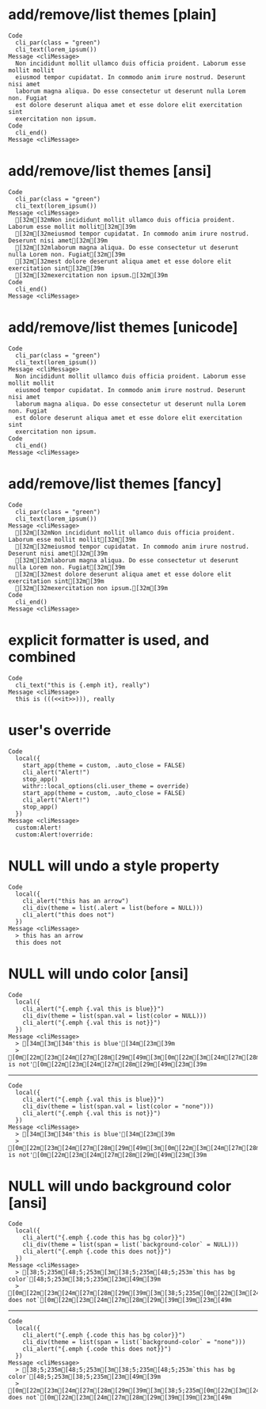 # add/remove/list themes [plain]

    Code
      cli_par(class = "green")
      cli_text(lorem_ipsum())
    Message <cliMessage>
      Non incididunt mollit ullamco duis officia proident. Laborum esse mollit mollit
      eiusmod tempor cupidatat. In commodo anim irure nostrud. Deserunt nisi amet
      laborum magna aliqua. Do esse consectetur ut deserunt nulla Lorem non. Fugiat
      est dolore deserunt aliqua amet et esse dolore elit exercitation sint
      exercitation non ipsum.
    Code
      cli_end()
    Message <cliMessage>
      

# add/remove/list themes [ansi]

    Code
      cli_par(class = "green")
      cli_text(lorem_ipsum())
    Message <cliMessage>
      [32m[32mNon incididunt mollit ullamco duis officia proident. Laborum esse mollit mollit[32m[39m
      [32m[32meiusmod tempor cupidatat. In commodo anim irure nostrud. Deserunt nisi amet[32m[39m
      [32m[32mlaborum magna aliqua. Do esse consectetur ut deserunt nulla Lorem non. Fugiat[32m[39m
      [32m[32mest dolore deserunt aliqua amet et esse dolore elit exercitation sint[32m[39m
      [32m[32mexercitation non ipsum.[32m[39m
    Code
      cli_end()
    Message <cliMessage>
      

# add/remove/list themes [unicode]

    Code
      cli_par(class = "green")
      cli_text(lorem_ipsum())
    Message <cliMessage>
      Non incididunt mollit ullamco duis officia proident. Laborum esse mollit mollit
      eiusmod tempor cupidatat. In commodo anim irure nostrud. Deserunt nisi amet
      laborum magna aliqua. Do esse consectetur ut deserunt nulla Lorem non. Fugiat
      est dolore deserunt aliqua amet et esse dolore elit exercitation sint
      exercitation non ipsum.
    Code
      cli_end()
    Message <cliMessage>
      

# add/remove/list themes [fancy]

    Code
      cli_par(class = "green")
      cli_text(lorem_ipsum())
    Message <cliMessage>
      [32m[32mNon incididunt mollit ullamco duis officia proident. Laborum esse mollit mollit[32m[39m
      [32m[32meiusmod tempor cupidatat. In commodo anim irure nostrud. Deserunt nisi amet[32m[39m
      [32m[32mlaborum magna aliqua. Do esse consectetur ut deserunt nulla Lorem non. Fugiat[32m[39m
      [32m[32mest dolore deserunt aliqua amet et esse dolore elit exercitation sint[32m[39m
      [32m[32mexercitation non ipsum.[32m[39m
    Code
      cli_end()
    Message <cliMessage>
      

# explicit formatter is used, and combined

    Code
      cli_text("this is {.emph it}, really")
    Message <cliMessage>
      this is (((<<it>>))), really

# user's override

    Code
      local({
        start_app(theme = custom, .auto_close = FALSE)
        cli_alert("Alert!")
        stop_app()
        withr::local_options(cli.user_theme = override)
        start_app(theme = custom, .auto_close = FALSE)
        cli_alert("Alert!")
        stop_app()
      })
    Message <cliMessage>
      custom:Alert!
      custom:Alert!override:

# NULL will undo a style property

    Code
      local({
        cli_alert("this has an arrow")
        cli_div(theme = list(.alert = list(before = NULL)))
        cli_alert("this does not")
      })
    Message <cliMessage>
      > this has an arrow
      this does not

# NULL will undo color [ansi]

    Code
      local({
        cli_alert("{.emph {.val this is blue}}")
        cli_div(theme = list(span.val = list(color = NULL)))
        cli_alert("{.emph {.val this is not}}")
      })
    Message <cliMessage>
      > [34m[3m[34m'this is blue'[34m[23m[39m
      > [0m[22m[23m[24m[27m[28m[29m[49m[3m[0m[22m[3m[24m[27m[28m[29m[49m'this is not'[0m[22m[23m[24m[27m[28m[29m[49m[23m[39m

---

    Code
      local({
        cli_alert("{.emph {.val this is blue}}")
        cli_div(theme = list(span.val = list(color = "none")))
        cli_alert("{.emph {.val this is not}}")
      })
    Message <cliMessage>
      > [34m[3m[34m'this is blue'[34m[23m[39m
      > [0m[22m[23m[24m[27m[28m[29m[49m[3m[0m[22m[3m[24m[27m[28m[29m[49m'this is not'[0m[22m[23m[24m[27m[28m[29m[49m[23m[39m

# NULL will undo background color [ansi]

    Code
      local({
        cli_alert("{.emph {.code this has bg color}}")
        cli_div(theme = list(span = list(`background-color` = NULL)))
        cli_alert("{.emph {.code this does not}}")
      })
    Message <cliMessage>
      > [38;5;235m[48;5;253m[3m[38;5;235m[48;5;253m`this has bg color`[48;5;253m[38;5;235m[23m[49m[39m
      > [0m[22m[23m[24m[27m[28m[29m[39m[3m[38;5;235m[0m[22m[3m[24m[27m[28m[29m[38;5;235m`this does not`[0m[22m[23m[24m[27m[28m[29m[39m[39m[23m[49m

---

    Code
      local({
        cli_alert("{.emph {.code this has bg color}}")
        cli_div(theme = list(span = list(`background-color` = "none")))
        cli_alert("{.emph {.code this does not}}")
      })
    Message <cliMessage>
      > [38;5;235m[48;5;253m[3m[38;5;235m[48;5;253m`this has bg color`[48;5;253m[38;5;235m[23m[49m[39m
      > [0m[22m[23m[24m[27m[28m[29m[39m[3m[38;5;235m[0m[22m[3m[24m[27m[28m[29m[38;5;235m`this does not`[0m[22m[23m[24m[27m[28m[29m[39m[39m[23m[49m

